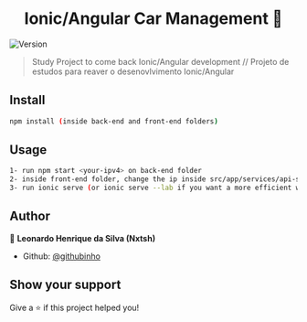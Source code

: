<h1 align="center">Ionic/Angular Car Management 🚗</h1>
<p>
  <img alt="Version" src="https://img.shields.io/badge/version-0.0.1-blue.svg?cacheSeconds=2592000" />
</p>

> Study Project to come back Ionic/Angular development // Projeto de estudos para reaver o desenovlvimento Ionic/Angular

## Install

```sh
npm install (inside back-end and front-end folders)
```

## Usage

```sh
1- run npm start <your-ipv4> on back-end folder
2- inside front-end folder, change the ip inside src/app/services/api-service/api-service.ts and inside your generated resources/android/xml/network_security_config.xml to your ipv4 address.
3- run ionic serve (or ionic serve --lab if you want a more efficient way to test on multiple screen sizes and platform types)
```

## Author

👤 **Leonardo Henrique da Silva (Nxtsh)**

- Github: [@githubinho](https://github.com/githubinho)

## Show your support

Give a ⭐️ if this project helped you!
